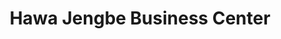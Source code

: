 ---
title: "Hawa Jengbe Business Center"
url: /monrovia/hawa-jengbe-business-center/
shop: houseware
---